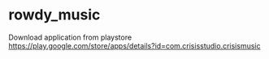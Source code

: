 # rowdy_music
Download application from playstore https://play.google.com/store/apps/details?id=com.crisisstudio.crisismusic
